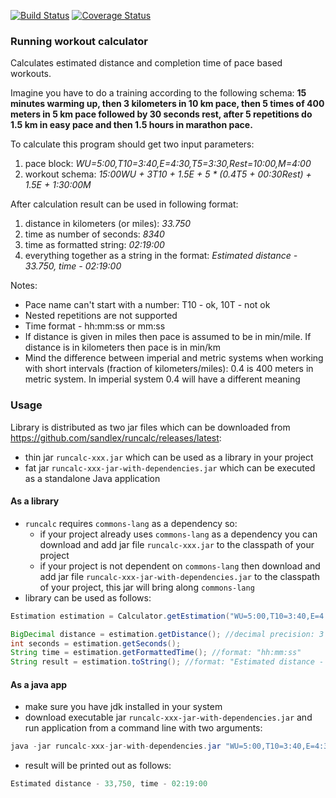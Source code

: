 [![Build Status](https://travis-ci.org/sandlex/runcalc.svg?branch=master)](https://travis-ci.org/sandlex/runcalc)
[![Coverage Status](http://img.shields.io/coveralls/sandlex/runcalc/master.svg?style=flat-square)](https://coveralls.io/r/sandlex/runcalc?branch=master)

### Running workout calculator
Calculates estimated distance and completion time of pace based workouts.

Imagine you have to do a training according to the following schema:
**15 minutes warming up, then 3 kilometers in 10 km pace, then 5 times of 400 meters in 5 km pace followed by 30 seconds rest, after 5 repetitions do 1.5 km in easy pace and then 1.5 hours in marathon pace.**

To calculate this program should get two input parameters:
1. pace block: _WU=5:00,T10=3:40,E=4:30,T5=3:30,Rest=10:00,M=4:00_
2. workout schema: _15:00WU + 3T10 + 1.5E + 5 * (0.4T5 + 00:30Rest) + 1.5E + 1:30:00M_

After calculation result can be used in following format:
1. distance in kilometers (or miles): _33.750_
2. time as number of seconds: _8340_
3. time as formatted string: _02:19:00_
4. everything together as a string in the format: _Estimated distance - 33.750, time - 02:19:00_

Notes:
* Pace name can't start with a number: T10 - ok, 10T - not ok
* Nested repetitions are not supported
* Time format - hh:mm:ss or mm:ss
* If distance is given in miles then pace is assumed to be in min/mile. If distance is in kilometers then pace is in min/km
* Mind the difference between imperial and metric systems when working with short intervals (fraction of kilometers/miles): 0.4 is 400 meters in metric system. In imperial system 0.4 will have a different meaning

### Usage
Library is distributed as two jar files which can be downloaded from https://github.com/sandlex/runcalc/releases/latest:
* thin jar `runcalc-xxx.jar` which can be used as a library in your project
* fat jar `runcalc-xxx-jar-with-dependencies.jar` which can be executed as a standalone Java application

#### As a library
* `runcalc` requires `commons-lang` as a dependency so:
    * if your project already uses `commons-lang` as a dependency you can download and add jar file `runcalc-xxx.jar` to the classpath of your project
    * if your project is not dependent on `commons-lang` then download and add jar file `runcalc-xxx-jar-with-dependencies.jar` to the classpath of your project, this jar will bring along `commons-lang`
* library can be used as follows:

```java
Estimation estimation = Calculator.getEstimation("WU=5:00,T10=3:40,E=4:30,T5=3:30,Rest=10:00,M=4:00", "15:00WU + 3T10 + 1.5E + 5 * (0.4T5 + 00:30Rest) + 1.5E + 1:30:00M");

BigDecimal distance = estimation.getDistance(); //decimal precision: 3 (4th rounded up)
int seconds = estimation.getSeconds();
String time = estimation.getFormattedTime(); //format: "hh:mm:ss"
String result = estimation.toString(); //format: "Estimated distance - %.3f, time - hh:mm:ss"
```

#### As a java app
* make sure you have jdk installed in your system
* download executable jar `runcalc-xxx-jar-with-dependencies.jar` and run application from a command line with two arguments:
```java
java -jar runcalc-xxx-jar-with-dependencies.jar "WU=5:00,T10=3:40,E=4:30,T5=3:30,Rest=10:00,M=4:00" "15:00WU + 3T10 + 1.5E + 5 * (0.4T5 + 00:30Rest) + 1.5E + 1:30:00M"
```
* result will be printed out as follows:
```java
Estimated distance - 33,750, time - 02:19:00
```
